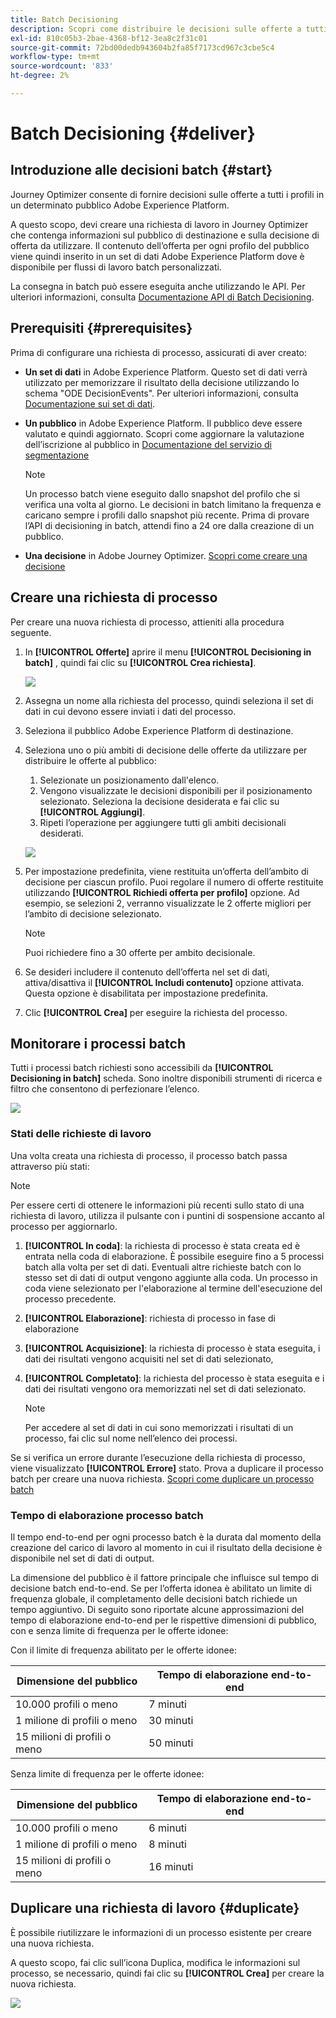 ```yaml
---
title: Batch Decisioning
description: Scopri come distribuire le decisioni sulle offerte a tutti i profili in un determinato pubblico Adobe Experience Platform.
exl-id: 810c05b3-2bae-4368-bf12-3ea8c2f31c01
source-git-commit: 72bd00dedb943604b2fa85f7173cd967c3cbe5c4
workflow-type: tm+mt
source-wordcount: '833'
ht-degree: 2%

---
```


# Batch Decisioning {#deliver}

## Introduzione alle decisioni batch {#start}

Journey Optimizer consente di fornire decisioni sulle offerte a tutti i profili in un determinato pubblico Adobe Experience Platform.

A questo scopo, devi creare una richiesta di lavoro in Journey Optimizer che contenga informazioni sul pubblico di destinazione e sulla decisione di offerta da utilizzare. Il contenuto dell’offerta per ogni profilo del pubblico viene quindi inserito in un set di dati Adobe Experience Platform dove è disponibile per flussi di lavoro batch personalizzati.

La consegna in batch può essere eseguita anche utilizzando le API. Per ulteriori informazioni, consulta [Documentazione API di Batch Decisioning](api-reference/offer-delivery-api/batch-decisioning-api.md).

## Prerequisiti {#prerequisites}

Prima di configurare una richiesta di processo, assicurati di aver creato:

* **Un set di dati** in Adobe Experience Platform. Questo set di dati verrà utilizzato per memorizzare il risultato della decisione utilizzando lo schema &quot;ODE DecisionEvents&quot;. Per ulteriori informazioni, consulta [Documentazione sui set di dati](https://experienceleague.adobe.com/docs/experience-platform/catalog/datasets/overview.html?lang=it).

* **Un pubblico** in Adobe Experience Platform. Il pubblico deve essere valutato e quindi aggiornato. Scopri come aggiornare la valutazione dell’iscrizione al pubblico in [Documentazione del servizio di segmentazione](http://www.adobe.com/go/segmentation-overview-en)

  >[!NOTE]
  >
  >Un processo batch viene eseguito dallo snapshot del profilo che si verifica una volta al giorno. Le decisioni in batch limitano la frequenza e caricano sempre i profili dallo snapshot più recente. Prima di provare l’API di decisioning in batch, attendi fino a 24 ore dalla creazione di un pubblico.

* **Una decisione** in Adobe Journey Optimizer. [Scopri come creare una decisione](offer-activities/create-offer-activities.md)

<!-- in API doc, remove these info and add ref here-->

## Creare una richiesta di processo

Per creare una nuova richiesta di processo, attieniti alla procedura seguente.

1. In **[!UICONTROL Offerte]** aprire il menu **[!UICONTROL Decisioning in batch]** , quindi fai clic su **[!UICONTROL Crea richiesta]**.

   ![](assets/batch-create.png)

1. Assegna un nome alla richiesta del processo, quindi seleziona il set di dati in cui devono essere inviati i dati del processo.

1. Seleziona il pubblico Adobe Experience Platform di destinazione.

1. Seleziona uno o più ambiti di decisione delle offerte da utilizzare per distribuire le offerte al pubblico:
   1. Selezionate un posizionamento dall&#39;elenco.
   1. Vengono visualizzate le decisioni disponibili per il posizionamento selezionato. Seleziona la decisione desiderata e fai clic su **[!UICONTROL Aggiungi]**.
   1. Ripeti l’operazione per aggiungere tutti gli ambiti decisionali desiderati.

   ![](assets/batch-decision.png)

1. Per impostazione predefinita, viene restituita un’offerta dell’ambito di decisione per ciascun profilo. Puoi regolare il numero di offerte restituite utilizzando **[!UICONTROL Richiedi offerta per profilo]** opzione. Ad esempio, se selezioni 2, verranno visualizzate le 2 offerte migliori per l’ambito di decisione selezionato.

   >[!NOTE]
   >
   >Puoi richiedere fino a 30 offerte per ambito decisionale.

1. Se desideri includere il contenuto dell’offerta nel set di dati, attiva/disattiva il **[!UICONTROL Includi contenuto]** opzione attivata. Questa opzione è disabilitata per impostazione predefinita.

1. Clic **[!UICONTROL Crea]** per eseguire la richiesta del processo.

## Monitorare i processi batch

Tutti i processi batch richiesti sono accessibili da **[!UICONTROL Decisioning in batch]** scheda. Sono inoltre disponibili strumenti di ricerca e filtro che consentono di perfezionare l’elenco.

![](assets/batch-list.png)

### Stati delle richieste di lavoro

Una volta creata una richiesta di processo, il processo batch passa attraverso più stati:

>[!NOTE]
>
>Per essere certi di ottenere le informazioni più recenti sullo stato di una richiesta di lavoro, utilizza il pulsante con i puntini di sospensione accanto al processo per aggiornarlo.

1. **[!UICONTROL In coda]**: la richiesta di processo è stata creata ed è entrata nella coda di elaborazione. È possibile eseguire fino a 5 processi batch alla volta per set di dati. Eventuali altre richieste batch con lo stesso set di dati di output vengono aggiunte alla coda. Un processo in coda viene selezionato per l&#39;elaborazione al termine dell&#39;esecuzione del processo precedente.
1. **[!UICONTROL Elaborazione]**: richiesta di processo in fase di elaborazione
1. **[!UICONTROL Acquisizione]**: la richiesta di processo è stata eseguita, i dati dei risultati vengono acquisiti nel set di dati selezionato,
1. **[!UICONTROL Completato]**: la richiesta del processo è stata eseguita e i dati dei risultati vengono ora memorizzati nel set di dati selezionato.

   >[!NOTE]
   >
   >Per accedere al set di dati in cui sono memorizzati i risultati di un processo, fai clic sul nome nell’elenco dei processi.

Se si verifica un errore durante l’esecuzione della richiesta di processo, viene visualizzato **[!UICONTROL Errore]** stato. Prova a duplicare il processo batch per creare una nuova richiesta. [Scopri come duplicare un processo batch](#duplicate)

### Tempo di elaborazione processo batch

Il tempo end-to-end per ogni processo batch è la durata dal momento della creazione del carico di lavoro al momento in cui il risultato della decisione è disponibile nel set di dati di output.

La dimensione del pubblico è il fattore principale che influisce sul tempo di decisione batch end-to-end. Se per l’offerta idonea è abilitato un limite di frequenza globale, il completamento delle decisioni batch richiede un tempo aggiuntivo. Di seguito sono riportate alcune approssimazioni del tempo di elaborazione end-to-end per le rispettive dimensioni di pubblico, con e senza limite di frequenza per le offerte idonee:

Con il limite di frequenza abilitato per le offerte idonee:

| Dimensione del pubblico | Tempo di elaborazione end-to-end |
|--------------|----------------------------|
| 10.000 profili o meno | 7 minuti |
| 1 milione di profili o meno | 30 minuti |
| 15 milioni di profili o meno | 50 minuti |

Senza limite di frequenza per le offerte idonee:

| Dimensione del pubblico | Tempo di elaborazione end-to-end |
|--------------|----------------------------|
| 10.000 profili o meno | 6 minuti |
| 1 milione di profili o meno | 8 minuti |
| 15 milioni di profili o meno | 16 minuti |

## Duplicare una richiesta di lavoro {#duplicate}

È possibile riutilizzare le informazioni di un processo esistente per creare una nuova richiesta.

A questo scopo, fai clic sull’icona Duplica, modifica le informazioni sul processo, se necessario, quindi fai clic su **[!UICONTROL Crea]** per creare la nuova richiesta.

![](assets/batch-duplicate.png)
